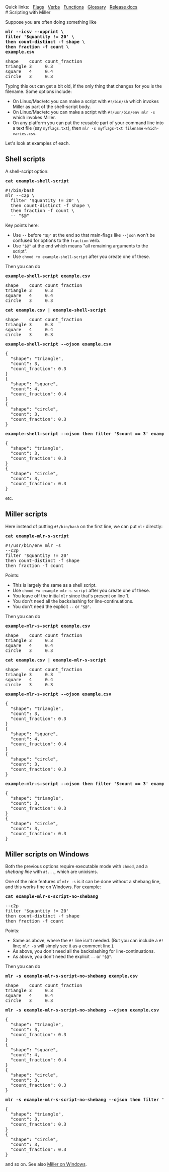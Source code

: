 <!---  PLEASE DO NOT EDIT DIRECTLY. EDIT THE .md.in FILE PLEASE. --->
<div>
<span class="quicklinks">
Quick links:
&nbsp;
<a class="quicklink" href="../reference-main-flag-list/index.html">Flags</a>
&nbsp;
<a class="quicklink" href="../reference-verbs/index.html">Verbs</a>
&nbsp;
<a class="quicklink" href="../reference-dsl-builtin-functions/index.html">Functions</a>
&nbsp;
<a class="quicklink" href="../glossary/index.html">Glossary</a>
&nbsp;
<a class="quicklink" href="../release-docs/index.html">Release docs</a>
</span>
</div>
# Scripting with Miller

Suppose you are often doing something like

<pre class="pre-highlight-in-pair">
<b>mlr --icsv --opprint \</b>
<b>filter '$quantity != 20' \</b>
<b>then count-distinct -f shape \</b>
<b>then fraction -f count \</b>
<b>example.csv</b>
</pre>
<pre class="pre-non-highlight-in-pair">
shape    count count_fraction
triangle 3     0.3
square   4     0.4
circle   3     0.3
</pre>

Typing this out can get a bit old, if the only thing that changes for you is the filename. Some options include:

* On Linux/Mac/etc you can make a script with `#!/bin/sh` which invokes Miller as part of the shell-script body.
* On Linux/Mac/etc you can make a script with `#!/usr/bin/env mlr -s` which invokes Miller.
* On any platform you can put the reusable part of your command line into a text file (say `myflags.txt`), then `mlr -s myflags-txt filename-which-varies.csv`.

Let's look at examples of each.

## Shell scripts

A shell-script option:

<pre class="pre-highlight-in-pair">
<b>cat example-shell-script</b>
</pre>
<pre class="pre-non-highlight-in-pair">
#!/bin/bash
mlr --c2p \
  filter '$quantity != 20' \
  then count-distinct -f shape \
  then fraction -f count \
  -- "$@"
</pre>

Key points here:

* Use `--` before `"$@"` at the end so that main-flags like `--json` won't be confused for options to the `fraction` verb.
* Use `"$@"` at the end which means "all remaining arguments to the script".
* Use `chmod +x example-shell-script` after you create one of these.

Then you can do

<pre class="pre-highlight-in-pair">
<b>example-shell-script example.csv</b>
</pre>
<pre class="pre-non-highlight-in-pair">
shape    count count_fraction
triangle 3     0.3
square   4     0.4
circle   3     0.3
</pre>

<pre class="pre-highlight-in-pair">
<b>cat example.csv | example-shell-script</b>
</pre>
<pre class="pre-non-highlight-in-pair">
shape    count count_fraction
triangle 3     0.3
square   4     0.4
circle   3     0.3
</pre>

<pre class="pre-highlight-in-pair">
<b>example-shell-script --ojson example.csv</b>
</pre>
<pre class="pre-non-highlight-in-pair">
{
  "shape": "triangle",
  "count": 3,
  "count_fraction": 0.3
}
{
  "shape": "square",
  "count": 4,
  "count_fraction": 0.4
}
{
  "shape": "circle",
  "count": 3,
  "count_fraction": 0.3
}
</pre>

<pre class="pre-highlight-in-pair">
<b>example-shell-script --ojson then filter '$count == 3' example.csv</b>
</pre>
<pre class="pre-non-highlight-in-pair">
{
  "shape": "triangle",
  "count": 3,
  "count_fraction": 0.3
}
{
  "shape": "circle",
  "count": 3,
  "count_fraction": 0.3
}
</pre>

etc.

## Miller scripts

Here instead of putting `#!/bin/bash` on the first line, we can put `mlr` directly:

<pre class="pre-highlight-in-pair">
<b>cat example-mlr-s-script</b>
</pre>
<pre class="pre-non-highlight-in-pair">
#!/usr/bin/env mlr -s
--c2p
filter '$quantity != 20'
then count-distinct -f shape
then fraction -f count
</pre>

Points:

* This is largely the same as a shell script.
* Use `chmod +x example-mlr-s-script` after you create one of these.
* You leave off the initial `mlr` since that's present on line 1.
* You don't need all the backslashing for line-continuations.
* You don't need the explicit `--` or `"$@"`.

Then you can do

<pre class="pre-highlight-in-pair">
<b>example-mlr-s-script example.csv</b>
</pre>
<pre class="pre-non-highlight-in-pair">
shape    count count_fraction
triangle 3     0.3
square   4     0.4
circle   3     0.3
</pre>

<pre class="pre-highlight-in-pair">
<b>cat example.csv | example-mlr-s-script</b>
</pre>
<pre class="pre-non-highlight-in-pair">
shape    count count_fraction
triangle 3     0.3
square   4     0.4
circle   3     0.3
</pre>

<pre class="pre-highlight-in-pair">
<b>example-mlr-s-script --ojson example.csv</b>
</pre>
<pre class="pre-non-highlight-in-pair">
{
  "shape": "triangle",
  "count": 3,
  "count_fraction": 0.3
}
{
  "shape": "square",
  "count": 4,
  "count_fraction": 0.4
}
{
  "shape": "circle",
  "count": 3,
  "count_fraction": 0.3
}
</pre>

<pre class="pre-highlight-in-pair">
<b>example-mlr-s-script --ojson then filter '$count == 3' example.csv</b>
</pre>
<pre class="pre-non-highlight-in-pair">
{
  "shape": "triangle",
  "count": 3,
  "count_fraction": 0.3
}
{
  "shape": "circle",
  "count": 3,
  "count_fraction": 0.3
}
</pre>

## Miller scripts on Windows

Both the previous options require executable mode with `chmod`, and a _shebang
line_ with `#!...`, which are unixisms.

One of the nice features of `mlr -s` is it can be done without a shebang line,
and this works fine on Windows. For example:

<pre class="pre-highlight-in-pair">
<b>cat example-mlr-s-script-no-shebang</b>
</pre>
<pre class="pre-non-highlight-in-pair">
--c2p
filter '$quantity != 20'
then count-distinct -f shape
then fraction -f count
</pre>

Points:

* Same as above, where the `#!` line isn't needed. (But you can include a `#!` line; `mlr -s` will simply see it as a comment line.).
* As above, you don't need all the backslashing for line-continuations.
* As above, you don't need the explicit `--` or `"$@"`.

Then you can do

<pre class="pre-highlight-in-pair">
<b>mlr -s example-mlr-s-script-no-shebang example.csv</b>
</pre>
<pre class="pre-non-highlight-in-pair">
shape    count count_fraction
triangle 3     0.3
square   4     0.4
circle   3     0.3
</pre>

<pre class="pre-highlight-in-pair">
<b>mlr -s example-mlr-s-script-no-shebang --ojson example.csv</b>
</pre>
<pre class="pre-non-highlight-in-pair">
{
  "shape": "triangle",
  "count": 3,
  "count_fraction": 0.3
}
{
  "shape": "square",
  "count": 4,
  "count_fraction": 0.4
}
{
  "shape": "circle",
  "count": 3,
  "count_fraction": 0.3
}
</pre>

<pre class="pre-highlight-in-pair">
<b>mlr -s example-mlr-s-script-no-shebang --ojson then filter '$count == 3' example.csv</b>
</pre>
<pre class="pre-non-highlight-in-pair">
{
  "shape": "triangle",
  "count": 3,
  "count_fraction": 0.3
}
{
  "shape": "circle",
  "count": 3,
  "count_fraction": 0.3
}
</pre>

and so on. See also [Miller on Windows](miller-on-windows.md).

